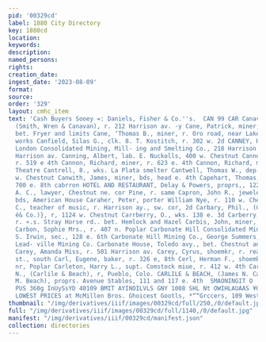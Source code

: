 ```yaml
---
pid: '00329cd'
label: 1880 City Directory
key: 1880cd
location: 
keywords: 
description: 
named_persons: 
rights: 
creation_date: 
ingest_date: '2023-08-09'
format: 
source: 
order: '329'
layout: cmhc_item
text: 'Cash Buyers Sooey =: Daniels, Fisher & Co.''s.  CAN 99 CAR Canavan, James,
  (Smith, Wren & Canavan), r. 212 Harrison av. -y Cane, Patrick, miner, r. ns. 4th,
  bet. Fryer and limits Cane, ‘Thomas B., miner, r. Oro road, near Lake Co. Sampling
  works Canfield, Silas G., clk. 8. T. Kostitch, r. 302 w. 2d CANNEY, HENRY W., sec.
  London Consolidated Mining, Mill- ing and Smelting Co., 218 Harrison av., r. 613
  Harrison av. Canning, Albert, lab. E. Nuckolls, 400 w. Chestnut Cannon, James, miner,
  r. 519 e 4th Cannon, Richard, miner, r. 623 e. 4th Cannon, Richard, musician Coliseum
  Theatre Cantrell, 8., wks. La Plata smelter Cantwell, Thomas W., dep. sheriff, 205
  w. Chestnut Canwith, James, miner, bds, head e. 4th Capehart, Thomas, miner, bds.
  700 e. 8th cabrron HOTEL AND RESTAURANT, Delay & Powers, proprs,, 122 w, 2d Capron,
  A. C., lawyer, Chestnut ne. cor Pine, r. same Capron, John R., jeweler H. Hauser,
  bds, American House Caraher, Peter, porter William Nye, r. 110 w. Chestnut Caramano,
  C., teacher of music, r. Harrison ay., sw. cor, 2d Carbary, Phil., (Charles Protiva
  é& Co.)}, r, 1124 w. Chestnut Carrberry, O., wks. 138 e. 3d Carberry, Rosanna Mrs.,
  r. «.s. Stray Horse rd.. bet. Hemlock and Hazel Carbis, John, miner, r. 524 e. 6th
  Carbon, Sophie Mrs., r. 407 n. Poplar Carbonate Hill Consolidated Mining Co., Davis
  S. Irwin, sec., 128 e. 6th Carbonate Hill Mining Co., George Summers, agt., office
  Lead- ville Mining Co. Carbonate House, Toledo avy., bet. Chestnut and 2d st., south
  Carey, Amanda Miss, r. 501 Harrison av. Carey, Cyrus, shoemkr, r. rear 227 w. 3d
  st., south Carl, Eugene, baker, r. 326 e, 8th Cerl, Herman F., shoemkr, r. e. 34,
  nr, Poplar Carleton, Harry L., supt. Comstock miue, r. 412 w. 4th Carlile, James
  N., (Carlile & Beach), r, Pueblo, Colo. CARLILE & BEACH, (James N. Carlile and John
  M. Beach), proprs. Avenue Stables, 111 and 117 e. 4th  SMAONINGIT O  ‘oxy UORLIBH
  PUS 360g InUySsYD 40109 BMIT AYINOILVLS GNY 1008 SHL Nt OWIHLAUAAS ¥O4     A ‘And
  LOWEST PRICES at McMillen Bros. Ghoicest Gootls, *““Grccers, 109 West Gheemat st. '
thumbnail: "/img/derivatives/iiif/images/00329cd/full/250,/0/default.jpg"
full: "/img/derivatives/iiif/images/00329cd/full/1140,/0/default.jpg"
manifest: "/img/derivatives/iiif/00329cd/manifest.json"
collection: directories
---
```

